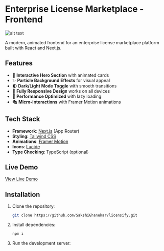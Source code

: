 # Enterprise License Marketplace - Frontend

![alt text](image.png)

A modern, animated frontend for an enterprise license marketplace platform built with React and Next.js.

## Features

- 🎨 **Interactive Hero Section** with animated cards
- ✨ **Particle Background Effects** for visual appeal
- 🌓 **Dark/Light Mode Toggle** with smooth transitions
- 📱 **Fully Responsive Design** works on all devices
- 🚀 **Performance Optimized** with lazy loading
- 🎭 **Micro-interactions** with Framer Motion animations

## Tech Stack

- **Framework**: [Next.js](https://nextjs.org/) (App Router)
- **Styling**: [Tailwind CSS](https://tailwindcss.com/)
- **Animations**: [Framer Motion](https://www.framer.com/motion/)
- **Icons**: [Lucide](https://lucide.dev/)
- **Type Checking**: TypeScript (optional)

## Live Demo

[View Live Demo](https://licensify.vercel.app)

## Installation

1. Clone the repository:
   ```bash
   git clone https://github.com/SakshiGhanekar/licensify.git


2. Install dependencies:
   ```bash
   npm i

3. Run the development server:
   ```npm run dev